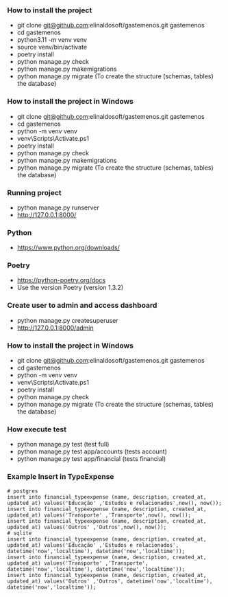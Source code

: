 ### How to install the project
- git clone git@github.com:elinaldosoft/gastemenos.git gastemenos
- cd gastemenos
- python3.11 -m venv venv
- source venv/bin/activate
- poetry install
- python manage.py check
- python manage.py makemigrations
- python manage.py migrate (To create the structure (schemas, tables) the database)

### How to install the project in Windows
- git clone git@github.com:elinaldosoft/gastemenos.git gastemenos
- cd gastemenos
- python -m venv venv
- venv\Scripts\Activate.ps1
- poetry install
- python manage.py check
- python manage.py makemigrations
- python manage.py migrate (To create the structure (schemas, tables) the database)

### Running project
- python manage.py runserver
- http://127.0.0.1:8000/

### Python
- https://www.python.org/downloads/

### Poetry
- https://python-poetry.org/docs
- Use the version Poetry (version 1.3.2)

### Create user to admin and access dashboard
- python manage.py createsuperuser
- http://127.0.0.1:8000/admin

### How to install the project in Windows
- git clone git@github.com:elinaldosoft/gastemenos.git gastemenos
- cd gastemenos
- python -m venv venv
- venv\Scripts\Activate.ps1
- poetry install
- python manage.py check
- python manage.py migrate (To create the structure (schemas, tables) the database)

### How execute test
- python manage.py test (test full)
- python manage.py test app/accounts (tests account)
- python manage.py test app/financial (tests financial)

### Example Insert in TypeExpense
    # postgres
    insert into financial_typeexpense (name, description, created_at, updated_at) values('Educação' ,'Estudos e relacionados',now(), now());
    insert into financial_typeexpense (name, description, created_at, updated_at) values('Transporte' ,'Transporte',now(), now());
    insert into financial_typeexpense (name, description, created_at, updated_at) values('Outros' ,'Outros',now(), now());
    # sqlite
    insert into financial_typeexpense (name, description, created_at, updated_at) values('Educação' ,'Estudos e relacionados', datetime('now','localtime'), datetime('now','localtime'));
    insert into financial_typeexpense (name, description, created_at, updated_at) values('Transporte' ,'Transporte', datetime('now','localtime'), datetime('now','localtime'));
    insert into financial_typeexpense (name, description, created_at, updated_at) values('Outros' ,'Outros', datetime('now','localtime'), datetime('now','localtime'));
